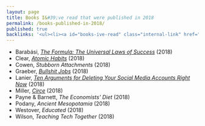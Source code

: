 ```yaml
---
layout: page
title: Books I&#39;ve read that were published in 2018
permalink: /books-published-in-2018/
published: true
backlinks: '<ul><li><a id="books-ive-read" class="internal-link" href="/books-ive-read/">Books I&#39;ve read</a></li></ul>'
---
```


* Barabási, _<a id="barabasi-the-formula" class="internal-link" href="/barabasi-the-formula/">The Formula: The Universal Laws of Success</a>_ (2018) 
* Clear, _<a id="clear-atomic-habits" class="internal-link" href="/clear-atomic-habits/">Atomic Habits</a>_ (2018) 
* Cowen, _Stubborn Attachments_ (2018) 
* Graeber, _<a id="graeber-bullshit-jobs" class="internal-link" href="/graeber-bullshit-jobs/">Bullshit Jobs</a>_ (2018) 
* Lanier, _<a id="lanier-ten-arguments" class="internal-link" href="/lanier-ten-arguments/">Ten Arguments for Deleting Your Social Media Accounts Right Now</a>_ (2018) 
* Miller, _<a id="miller-circe" class="internal-link" href="/miller-circe/">Circe</a>_ (2018) 
* Payne & Barnett, _The Economists' Diet_ (2018) 
* Podany, _Ancient Mesopotamia_ (2018) 
* Westover, _Educated_ (2018) 
* Wilson, _Teaching Tech Together_ (2018) 
